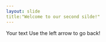 ```yaml
---
layout: slide
title:"Welcome to our second silde!"
---
```

Your text
Use the left arrow to go back!
